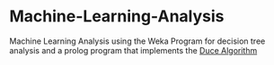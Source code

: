 # Machine-Learning-Analysis

Machine Learning Analysis using the Weka Program for decision tree analysis and a prolog program that implements the [Duce Algorithm](https://dl.acm.org/doi/10.5555/1625015.1625074)
